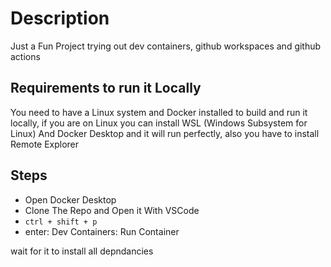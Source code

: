 # Description
Just a Fun Project trying out dev containers, github workspaces and github actions


## Requirements to run it Locally 
You need to have a Linux system and Docker installed to build and run it locally, if you are on Linux you can install WSL (Windows Subsystem for Linux) And Docker Desktop and it will run perfectly, also you have to install Remote Explorer 


## Steps
* Open Docker Desktop
* Clone The Repo and Open it With VSCode
* ```ctrl + shift + p``` 
* enter: Dev Containers: Run Container 

wait for it to install all depndancies 

